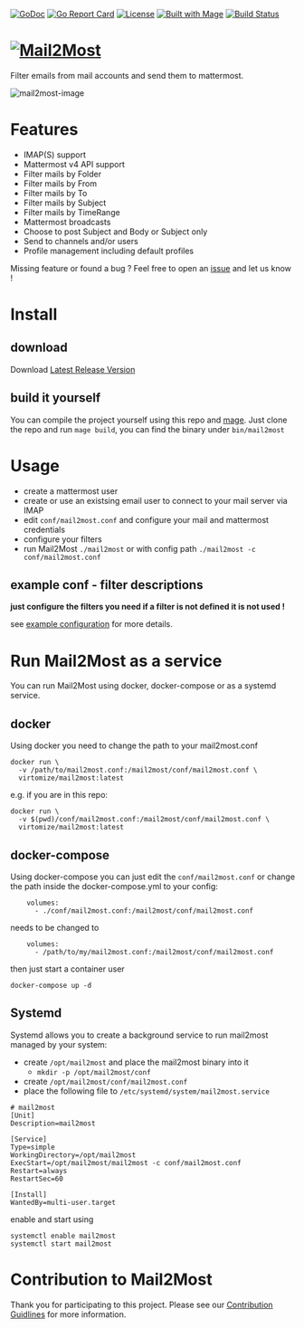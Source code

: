 [![GoDoc](https://img.shields.io/badge/godoc-reference-green.svg)](https://godoc.org/github.com/cseeger-epages/mail2most/lib)
[![Go Report Card](https://goreportcard.com/badge/github.com/cseeger-epages/mail2most)](https://goreportcard.com/report/github.com/cseeger-epages/mail2most)
[![License](https://img.shields.io/badge/license-MIT-blue.svg)](https://github.com/cseeger-epages/mail2most/blob/master/LICENSE)
[![Built with Mage](https://magefile.org/badge.svg)](https://magefile.org)
[![Build Status](https://api.travis-ci.org/cseeger-epages/mail2most.svg?branch=master)](https://travis-ci.org/cseeger-epages/mail2most)

# [![Mail2Most](https://user-images.githubusercontent.com/13348918/60418882-560c3480-9be4-11e9-9f30-b0124a162630.png)](https://github.com/cseeger-epages/mail2most)

Filter emails from mail accounts and send them to mattermost.

![mail2most-image](https://user-images.githubusercontent.com/13348918/60437141-ff1b5500-9c0d-11e9-913f-ae7c4a034b10.png)

# Features

- IMAP(S) support
- Mattermost v4 API support
- Filter mails by Folder
- Filter mails by From
- Filter mails by To
- Filter mails by Subject
- Filter mails by TimeRange
- Mattermost broadcasts
- Choose to post Subject and Body or Subject only
- Send to channels and/or users
- Profile management including default profiles

Missing feature or found a bug ? Feel free to open an [issue](https://github.com/cseeger-epages/mail2most/issues) and let us know !

# Install

## download

Download [Latest Release Version](https://github.com/cseeger-epages/mail2most/releases/latest)

## build it yourself

You can compile the project yourself using this repo and [mage](https://magefile.org).
Just clone the repo and run `mage build`, you can find the binary under `bin/mail2most`

# Usage

- create a mattermost user 
- create or use an existsing email user to connect to your mail server via IMAP
- edit `conf/mail2most.conf` and configure your mail and mattermost credentials
- configure your filters
- run Mail2Most `./mail2most` or with config path `./mail2most -c conf/mail2most.conf`

## example conf - filter descriptions

**just configure the filters you need if a filter is not defined it is not used !**

see [example configuration](https://github.com/cseeger-epages/mail2most/blob/master/conf/mail2most.conf) for more details.

# Run Mail2Most as a service

You can run Mail2Most using docker, docker-compose or as a systemd service.

## docker

Using docker you need to change the path to your mail2most.conf

```
docker run \
  -v /path/to/mail2most.conf:/mail2most/conf/mail2most.conf \
  virtomize/mail2most:latest
```
e.g. if you are in this repo:


```
docker run \
  -v $(pwd)/conf/mail2most.conf:/mail2most/conf/mail2most.conf \
  virtomize/mail2most:latest
```

## docker-compose

Using docker-compose you can just edit the `conf/mail2most.conf` or change the path inside the docker-compose.yml to your config:

```
    volumes:
      - ./conf/mail2most.conf:/mail2most/conf/mail2most.conf
```
needs to be changed to 

```
    volumes:
      - /path/to/my/mail2most.conf:/mail2most/conf/mail2most.conf
```

then just start a container user

```
docker-compose up -d
```

## Systemd

Systemd allows you to create a background service to run mail2most managed by your system:

- create `/opt/mail2most` and place the mail2most binary into it
  - `mkdir -p /opt/mail2most/conf`
- create `/opt/mail2most/conf/mail2most.conf`
- place the following file to `/etc/systemd/system/mail2most.service`

```
# mail2most
[Unit]
Description=mail2most

[Service]
Type=simple
WorkingDirectory=/opt/mail2most
ExecStart=/opt/mail2most/mail2most -c conf/mail2most.conf
Restart=always
RestartSec=60

[Install]
WantedBy=multi-user.target
```

enable and start using

```
systemctl enable mail2most
systemctl start mail2most
```

# Contribution to Mail2Most

Thank you for participating to this project.
Please see our [Contribution Guidlines](https://github.com/cseeger-epages/mail2most/blob/master/CONTRIBUTING.md) for more information.
